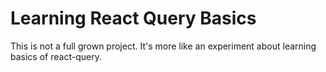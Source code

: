# Learning React Query Basics

This is not a full grown project. It's more like an experiment about learning basics of react-query.
